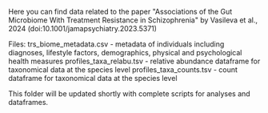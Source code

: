 Here you can find data related to the paper 
"Associations of the Gut Microbiome With Treatment Resistance in Schizophrenia" 
by Vasileva et al., 2024 (doi:10.1001/jamapsychiatry.2023.5371)

Files: 
trs_biome_metadata.csv - metadata of individuals including diagnoses, lifestyle factors, demographics, physical and psychological health measures
profiles_taxa_relabu.tsv - relative abundance dataframe for taxonomical data at the species level
profiles_taxa_counts.tsv - count dataframe for taxonomical data at the species level


This folder will be updated shortly with complete scripts for analyses and dataframes.
